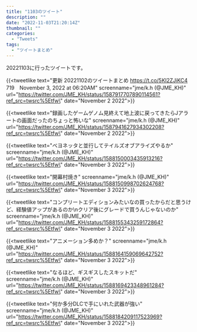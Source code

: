 ```yaml
---
title: "1103のツイート"
description: ""
date: "2022-11-03T21:20:14Z"
thumbnail: ""
categories:
  - "Tweets"
tags:
  - "ツイートまとめ"
---
```

20221103に行ったツイートです。
<!--more-->
{{<tweetlike text=\"更新 20221102のツイートまとめ https://t.co/5KI2ZJiKC4 719　November 3, 2022 at 06:20AM\" screenname=\"jme/k.h (@JME_KH)\" url=\"https://twitter.com/JME_KH/status/1587917707890114561?ref_src=twsrc%5Etfw\" date=\"November 2 2022\">}}

{{<tweetlike text=\"録画したゲームゲノム見終えて地上波に戻ってきたらJアラートの画面だったのちょっと怖いな\" screenname=\"jme/k.h (@JME_KH)\" url=\"https://twitter.com/JME_KH/status/1587941627934302208?ref_src=twsrc%5Etfw\" date=\"November 2 2022\">}}

{{<tweetlike text=\"ベヨネッタと並行してテイルズオブアライズやるか\" screenname=\"jme/k.h (@JME_KH)\" url=\"https://twitter.com/JME_KH/status/1588150003435913216?ref_src=twsrc%5Etfw\" date=\"November 3 2022\">}}

{{<tweetlike text=\"開幕村焼き\" screenname=\"jme/k.h (@JME_KH)\" url=\"https://twitter.com/JME_KH/status/1588150998702624768?ref_src=twsrc%5Etfw\" date=\"November 3 2022\">}}

{{<tweetlike text=\"コンプリートエディションみたいなの買ったからだと思うけど、経験値アップがあるのか\nクリア後にグレードで買うんじゃないのか\" screenname=\"jme/k.h (@JME_KH)\" url=\"https://twitter.com/JME_KH/status/1588155343259172864?ref_src=twsrc%5Etfw\" date=\"November 3 2022\">}}

{{<tweetlike text=\"アニメーション多めか？\" screenname=\"jme/k.h (@JME_KH)\" url=\"https://twitter.com/JME_KH/status/1588164159069642752?ref_src=twsrc%5Etfw\" date=\"November 3 2022\">}}

{{<tweetlike text=\"なるほど、ギスギスしたスキットだ\" screenname=\"jme/k.h (@JME_KH)\" url=\"https://twitter.com/JME_KH/status/1588169423348961284?ref_src=twsrc%5Etfw\" date=\"November 3 2022\">}}

{{<tweetlike text=\"何か多分DLCで手にいれた武器が強い\" screenname=\"jme/k.h (@JME_KH)\" url=\"https://twitter.com/JME_KH/status/1588184209117523969?ref_src=twsrc%5Etfw\" date=\"November 3 2022\">}}

